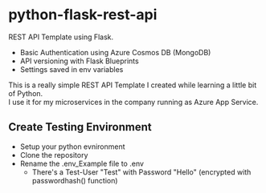 # python-flask-rest-api
REST API Template using Flask. 
- Basic Authentication using Azure Cosmos DB (MongoDB)  
- API versioning with Flask Blueprints
- Settings saved in env variables

This is a really simple REST API Template I created while learning a little bit of Python.  
I use it for my microservices in the company running as Azure App Service.

## Create Testing Environment
- Setup your python evnironment
- Clone the repository
- Rename the .env_Example file to .env
  - There's a Test-User "Test" with Password "Hello" (encrypted with passwordhash() function)
